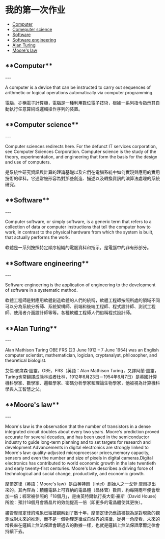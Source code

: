 # 我的第一次作业
* [Computer](#1)
* [Comeputer science](#2)
* [Software](#3)
* [Software engineering](#4)
* [Alan Turing](#5)
* [Moore's law](#6)

<h2 id="1"> **Computer** </h2>
---

A computer is a device that can be instructed to carry out sequences of arithmetic or logical operations automatically via computer programming. 

電腦，亦稱電子計算機，電腦是一種利用數位電子技術，根據一系列指令指示其自動執行任意算術或邏輯操作序列的裝置。

<h2 id="2">**Computer science**</h2>
---

Computer sciences redirects here. For the defunct IT services corporation, see Computer Sciences Corporation.
Computer science is the study of the theory, experimentation, and engineering that form the basis for the design and use of computers. 

是系統性研究資訊與計算的理論基礎以及它們在電腦系統中如何實現與應用的實用技術的學科。它通常被形容為對那些創造、描述以及轉換資訊的演算法處理的系統研究。

<h2 id="3">**Software**</h2>
---

Computer software, or simply software, is a generic term that refers to a collection of data or computer instructions that tell the computer how to work, in contrast to the physical hardware from which the system is built, that actually performs the work. 

軟體是一系列按照特定順序組織的電腦資料和指示，是電腦中的非有形部分。

<h2 id="4">**Software engineering**</h2>
---

Software engineering is the application of engineering to the development of software in a systematic method.

軟體工程師是對應用軟體創造軟體的人們的統稱，軟體工程師按照所處的領域不同可以分為系統分析師、系統架構師、前端和後端工程師、程式設計師、測試工程師、使用者介面設計師等等。各種軟體工程師人們俗稱程式設計師。

<h2 id="5">**Alan Turing**</h2>
---

Alan Mathison Turing OBE FRS (23 June 1912 – 7 June 1954) was an English computer scientist, mathematician, logician, cryptanalyst, philosopher, and theoretical biologist.

艾倫·麥席森·圖靈，OBE，FRS（英語：Alan Mathison Turing，又譯阿蘭·圖靈，Turing也常翻譯成涂林或者杜林，1912年6月23日－1954年6月7日）是英國計算機科學家、數學家、邏輯學家、密碼分析學家和理論生物學家，他被視為計算機科學與人工智慧之父。



<h2 id="6"> **Moore's law**</h2>
---

Moore's law is the observation that the number of transistors in a dense integrated circuit doubles about every two years. 
Moore's prediction proved accurate for several decades, and has been used in the semiconductor industry to guide long-term planning and to set targets for research and development.Advancements in digital electronics are strongly linked to Moore's law: quality-adjusted microprocessor prices,memory capacity, sensors and even the number and size of pixels in digital cameras.Digital electronics has contributed to world economic growth in the late twentieth and early twenty-first centuries. Moore's law describes a driving force of technological and social change, productivity, and economic growth.

摩爾定律（英語：Moore's law）是由英特爾（Intel）創始人之一戈登·摩爾提出來的。其內容為：積體電路上可容納的電晶體（晶体管）數目，約每隔兩年便會增加一倍；經常被參照的「18個月」，是由英特爾執行長大衛·豪斯（David House）所說：預計18個月會將晶片的效能提高一倍（即更多的電晶體使其更快）。

盡管摩爾定律的現象已經被觀察到了數十年，摩爾定律仍應該被視為是對現象的觀測或對未來的推測，而不是一個物理定律或自然界的規律，從另一角度看，未來的增長率在邏輯上無法保證會跟過去的數據一樣，也就是邏輯上無法保證摩爾定律會持續下去。